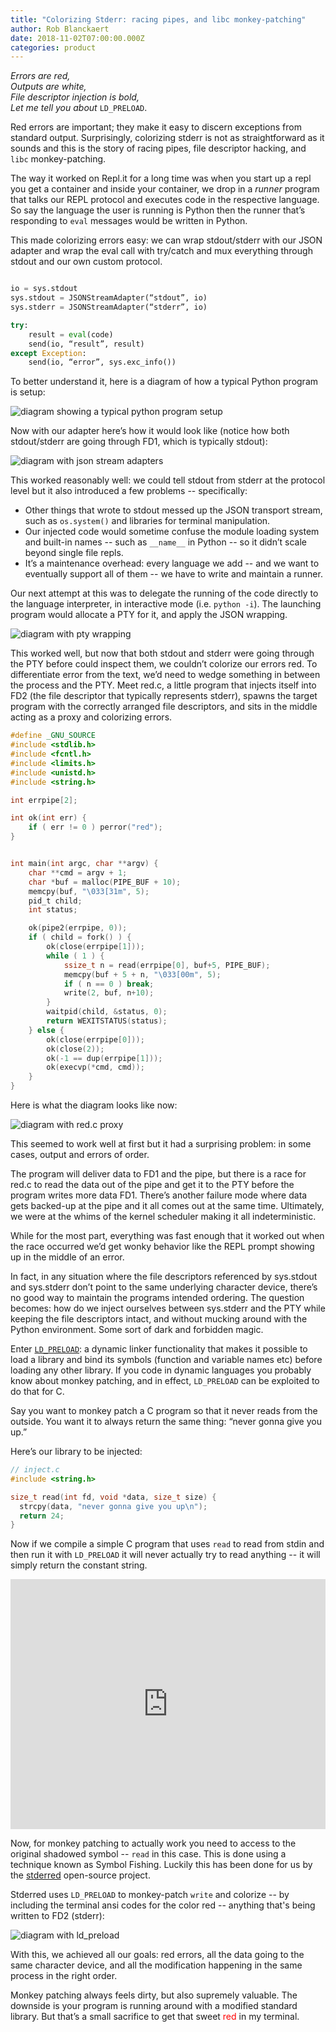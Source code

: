 ```yaml
---
title: "Colorizing Stderr: racing pipes, and libc monkey-patching"
author: Rob Blanckaert
date: 2018-11-02T07:00:00.000Z
categories: product
---
```


_Errors are red,_<br/>
_Outputs are white,_<br/>
_File descriptor injection is bold,_<br/>
_Let me tell you about_ `LD_PRELOAD`.<br/>

Red errors are important; they make it easy to discern exceptions from standard
output. Surprisingly, colorizing stderr is not as straightforward as it sounds
and this is the story of racing pipes, file descriptor hacking, and `libc`
monkey-patching.

The way it worked on Repl.it for a long time was when you start up a repl you
get a container and inside your container, we drop in a _runner_ program that
talks our REPL protocol and executes code in the respective language. So say the
language the user is running is Python then the runner that’s responding to
`eval` messages would be written in Python.

This made colorizing errors easy: we can wrap stdout/stderr with our JSON
adapter and wrap the eval call with try/catch and mux everything through stdout
and our own custom protocol.

```python

io = sys.stdout
sys.stdout = JSONStreamAdapter(“stdout”, io)
sys.stderr = JSONStreamAdapter(“stderr”, io)

try:
    result = eval(code)
    send(io, “result”, result)
except Exception:
    send(io, “error”, sys.exc_info())
```

To better understand it, here is a diagram of how a typical Python program is
setup:

![diagram showing a typical python program setup](/public/images/blog/typical.png)

Now with our adapter here’s how it would look like (notice how both
stdout/stderr are going through FD1, which is typically stdout):

![diagram with json stream adapters](/public/images/blog/adapter.png)

This worked reasonably well: we could tell stdout from stderr at the protocol
level but it also introduced a few problems -- specifically:

* Other things that wrote to stdout messed up the JSON transport stream, such as
  `os.system()` and libraries for terminal manipulation.
* Our injected code would sometime confuse the module loading system and
  built-in names -- such as `__name__` in Python -- so it didn’t scale beyond
  single file repls.
* It’s a maintenance overhead: every language we add -- and we want to
  eventually support all of them -- we have to write and maintain a runner.

Our next attempt at this was to delegate the running of the code directly to the
language interpreter, in interactive mode (i.e. `python -i`). The launching
program would allocate a PTY for it, and apply the JSON wrapping.

![diagram with pty wrapping](/public/images/blog/wrap.png)

This worked well, but now that both stdout and stderr were going through the PTY
before could inspect them, we couldn’t colorize our errors red. To differentiate
error from the text, we’d need to wedge something in between the process and the
PTY.  Meet red.c, a little program that injects itself into FD2 (the file
descriptor that typically represents stderr), spawns the target program with the
correctly arranged file descriptors, and sits in the middle acting as a proxy
and colorizing errors.

```c
#define _GNU_SOURCE
#include <stdlib.h>
#include <fcntl.h>
#include <limits.h>
#include <unistd.h>
#include <string.h>

int errpipe[2];

int ok(int err) {
	if ( err != 0 ) perror("red");
}


int main(int argc, char **argv) {
	char **cmd = argv + 1;
	char *buf = malloc(PIPE_BUF + 10);
	memcpy(buf, "\033[31m", 5);
	pid_t child;
	int status;

	ok(pipe2(errpipe, 0));
	if ( child = fork() ) {
		ok(close(errpipe[1]));
		while ( 1 ) {
			ssize_t n = read(errpipe[0], buf+5, PIPE_BUF);
			memcpy(buf + 5 + n, "\033[00m", 5);
			if ( n == 0 ) break;
			write(2, buf, n+10);
		}
		waitpid(child, &status, 0);
		return WEXITSTATUS(status);
	} else {
		ok(close(errpipe[0]));
		ok(close(2));
		ok(-1 == dup(errpipe[1]));
		ok(execvp(*cmd, cmd));
	}
}
```

Here is what the diagram looks like now:

![diagram with red.c proxy](/public/images/blog/red_c.png)

This seemed to work well at first but it had a surprising problem: in some
cases, output and errors of order.

The program will deliver data to FD1 and the pipe, but there is a race for red.c
to read the data out of the pipe and get it to the PTY before the program writes
more data FD1. There’s another failure mode where data gets backed-up at the
pipe and it all comes out at the same time. Ultimately, we were at the whims of
the kernel scheduler making it all indeterministic.

While for the most part, everything was fast enough that it worked out when the
race occurred we’d get wonky behavior like the REPL prompt showing up in the
middle of an error.

In fact, in any situation where the file descriptors referenced by sys.stdout
and sys.stderr don’t point to the same underlying character device, there’s no
good way to maintain the programs intended ordering. The question becomes: how
do we inject ourselves between sys.stderr and the PTY while keeping the file
descriptors intact, and without mucking around with the Python environment. Some
sort of dark and forbidden magic.


Enter [`LD_PRELOAD`](http://www.goldsborough.me/c/low-level/kernel/2016/08/29/16-48-53-the_-ld_preload-_trick/):
a dynamic linker functionality that makes it possible to load a library and bind
its symbols (function and variable names etc) before loading any other library. If
you code in dynamic languages you probably know about monkey patching, and in
effect, `LD_PRELOAD` can be exploited to do that for C.


Say you want to monkey patch a C program so that it never reads from the
outside. You want it to always return the same thing: “never gonna give you up.”

Here’s our library to be injected:
```c
// inject.c
#include <string.h>

size_t read(int fd, void *data, size_t size) {
  strcpy(data, "never gonna give you up\n");
  return 24;
}
```

Now if we compile a simple C program that uses `read` to read from stdin and
then run it with `LD_PRELOAD` it will never actually try to read anything --
it will simply return the constant string.

<iframe height="400px" width="100%" src="https://repl.it/@amasad/monkey-patching?lite=true" scrolling="no" frameborder="no" allowtransparency="true" allowfullscreen="true" sandbox="allow-forms allow-pointer-lock allow-popups allow-same-origin allow-scripts allow-modals"></iframe>

Now, for monkey patching to actually work you need to access to the original
shadowed symbol -- `read` in this case. This is done using a technique known as
Symbol Fishing. Luckily this has been done for us by the
[stderred](https://github.com/sickill/stderred) open-source project.

Stderred uses `LD_PRELOAD` to monkey-patch `write` and colorize -- by including
the terminal ansi codes for the color red -- anything that's
being written to FD2 (stderr):

![diagram with ld_preload](/public/images/blog/ld_preload.png)

With this, we achieved all our goals: red errors, all the data going to the same
character device, and all the modification happening in the same process in the
right order.

Monkey patching always feels dirty, but also supremely valuable. The downside is
your program is running around with a modified standard library. But that’s a
small sacrifice to get that sweet <span style="color:red">red</span> in my terminal.
